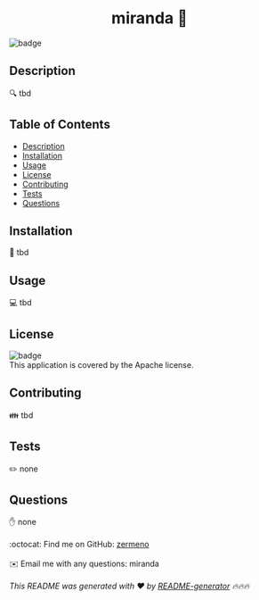 
<h1 align="center">miranda 👋</h1>

![badge](https://img.shields.io/badge/license-Apache-brightgreen)<br />
## Description
🔍 tbd
## Table of Contents
- [Description](#description)
- [Installation](#installation)
- [Usage](#usage)
- [License](#license)
- [Contributing](#contributing)
- [Tests](#tests)
- [Questions](#questions)
## Installation
💾 tbd
## Usage
💻 tbd
## License
![badge](https://img.shields.io/badge/license-Apache-brightgreen)
<br />
This application is covered by the Apache license. 
## Contributing
👪 tbd
## Tests
✏️ none
## Questions
✋ none<br />
<br />
:octocat: Find me on GitHub: [zermeno](https://github.com/zermeno)<br />
<br />
✉️ Email me with any questions: miranda<br /><br />
_This README was generated with ❤️ by [README-generator](https://github.com/jpd61/README-generator) 🔥🔥🔥_
  